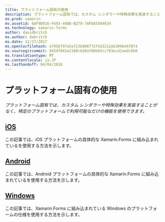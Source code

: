 ```yaml
---
title: プラットフォーム固有の使用
description: プラットフォーム固有では、カスタム レンダラーや特殊効果を実装することがなく、特定のプラットフォームで利用可能なだけの機能を使用できます。
ms.prod: xamarin
ms.assetid: 6AF9D016-F693-44B8-B279-7AFDA5504634
ms.technology: xamarin-forms
author: davidbritch
ms.author: dabritch
ms.date: 11/17/2017
ms.openlocfilehash: e795bf97a5a723b906f72f425212eb3096d478f4
ms.sourcegitcommit: 945df041e2180cb20af08b83cc703ecd1aedc6b0
ms.translationtype: MT
ms.contentlocale: ja-JP
ms.lasthandoff: 04/04/2018
---
```

# <a name="consuming-platform-specifics"></a>プラットフォーム固有の使用

_プラットフォーム固有では、カスタム レンダラーや特殊効果を実装することがなく、特定のプラットフォームで利用可能なだけの機能を使用できます。_

## <a name="iosiosmd"></a>[iOS](ios.md)

この記事では、iOS プラットフォームの具体的な Xamarin.Forms に組み込まれているを使用する方法を示します。

## <a name="androidandroidmd"></a>[Android](android.md)

この記事では、Android プラットフォームの具体的な Xamarin.Forms に組み込まれているを使用する方法を示します。

## <a name="windowswindowsmd"></a>[Windows](windows.md)

この記事では、Xamarin.Forms に組み込まれている Windows のプラットフォームの仕様を使用する方法を示します。
